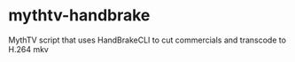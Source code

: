 mythtv-handbrake
================

MythTV script that uses HandBrakeCLI to cut commercials and transcode to H.264 mkv 